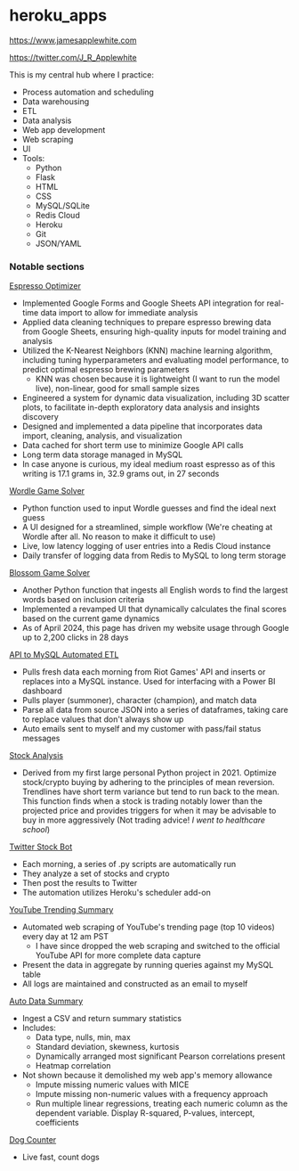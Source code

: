 # heroku_apps
https://www.jamesapplewhite.com

https://twitter.com/J_R_Applewhite

This is my central hub where I practice:
- Process automation and scheduling
- Data warehousing
- ETL
- Data analysis
- Web app development
- Web scraping
- UI
- Tools:
  - Python
  - Flask
  - HTML
  - CSS
  - MySQL/SQLite
  - Redis Cloud
  - Heroku
  - Git
  - JSON/YAML


### Notable sections

[Espresso Optimizer](https://www.jamesapplewhite.com/espresso)
- Implemented Google Forms and Google Sheets API integration for real-time data import to allow for immediate analysis
- Applied data cleaning techniques to prepare espresso brewing data from Google Sheets, ensuring high-quality inputs for model training and analysis
- Utilized the K-Nearest Neighbors (KNN) machine learning algorithm, including tuning hyperparameters and evaluating model performance, to predict optimal espresso brewing parameters
  - KNN was chosen because it is lightweight (I want to run the model live), non-linear, good for small sample sizes
- Engineered a system for dynamic data visualization, including 3D scatter plots, to facilitate in-depth exploratory data analysis and insights discovery
- Designed and implemented a data pipeline that incorporates data import, cleaning, analysis, and visualization
- Data cached for short term use to minimize Google API calls
- Long term data storage managed in MySQL
- In case anyone is curious, my ideal medium roast espresso as of this writing is 17.1 grams in, 32.9 grams out, in 27 seconds

[Wordle Game Solver](https://www.jamesapplewhite.com/wordle)
- Python function used to input Wordle guesses and find the ideal next guess
- A UI designed for a streamlined, simple workflow (We're cheating at Wordle after all. No reason to make it difficult to use)
- Live, low latency logging of user entries into a Redis Cloud instance
- Daily transfer of logging data from Redis to MySQL to long term storage

[Blossom Game Solver](https://www.jamesapplewhite.com/blossom)
- Another Python function that ingests all English words to find the largest words based on inclusion criteria
- Implemented a revamped UI that dynamically calculates the final scores based on the current game dynamics
- As of April 2024, this page has driven my website usage through Google up to 2,200 clicks in 28 days

[API to MySQL Automated ETL](https://github.com/applewjr/heroku_apps/blob/main/lol/lol_data_import.py)
- Pulls fresh data each morning from Riot Games' API and inserts or replaces into a MySQL instance. Used for interfacing with a Power BI dashboard
- Pulls player (summoner), character (champion), and match data
- Parse all data from source JSON into a series of dataframes, taking care to replace values that don't always show up
- Auto emails sent to myself and my customer with pass/fail status messages

[Stock Analysis](https://www.jamesapplewhite.com/stock_analysis)
- Derived from my first large personal Python project in 2021. Optimize stock/crypto buying by adhering to the principles of mean reversion. Trendlines have short term variance but tend to run back to the mean. This function finds when a stock is trading notably lower than the projected price and provides triggers for when it may be advisable to buy in more aggressively (Not trading advice! *I went to healthcare school*)

[Twitter Stock Bot](https://twitter.com/J_R_Applewhite)
- Each morning, a series of .py scripts are automatically run
- They analyze a set of stocks and crypto
- Then post the results to Twitter
- The automation utilizes Heroku's scheduler add-on

[YouTube Trending Summary](https://www.jamesapplewhite.com/youtube_trending)
- Automated web scraping of YouTube's trending page (top 10 videos) every day at 12 am PST
  - I have since dropped the web scraping and switched to the official YouTube API for more complete data capture
- Present the data in aggregate by running queries against my MySQL table
- All logs are maintained and constructed as an email to myself

[Auto Data Summary](https://www.jamesapplewhite.com/data_summary)
- Ingest a CSV and return summary statistics
- Includes:
  - Data type, nulls, min, max
  - Standard deviation, skewness, kurtosis
  - Dynamically arranged most significant Pearson correlations present
  - Heatmap correlation
- Not shown because it demolished my web app's memory allowance
  - Impute missing numeric values with MICE
  - Impute missing non-numeric values with a frequency approach
  - Run multiple linear regressions, treating each numeric column as the dependent variable. Display R-squared, P-values, intercept, coefficients

[Dog Counter](https://www.jamesapplewhite.com/dogs)
- Live fast, count dogs

